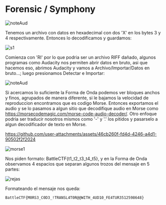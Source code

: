 # Forensic / Symphony

![noteAud](https://github.com/user-attachments/assets/6c257b5e-de3c-4753-b0eb-a5b65c28c0da)

Tenemos un archivo con datos en hexadecimal con dos 'X' en los bytes 3 y 4 respectivamente. Entonces lo decodificamos y guardamos:

![s1](https://github.com/user-attachments/assets/aaeb433b-3b8e-47a1-9a82-8752ef1a5441)

Comienza con 'RI' por lo que podria ser un archivo RIFF dañado, algunos programas como Audacity nos permiten abrir datos en bruto, asi que hacemos eso, abrimos Audacity y vamos a Archivo/Importar/Datos en bruto...; luego presionamos Detectar e Importar:

![noteAud](https://github.com/user-attachments/assets/d37382ba-8ea9-43cf-bbb8-96515c464f2e)

Si acercamos lo suficiente la Forma de Onda podemos ver bloques anchos y finos, agrupados de manera diferente, si le bajamos la velocidad de reproduccion encontramos que es codigo Morse. Entonces exportamos el audio y se lo pasamos a algun sitio que decodifique audio en Morse como https://morsecodemagic.com/morse-code-audio-decoder/. Otro enfoque podria ser traducir nosotros mismos como '-' y '.' los pitidos y pasarselo a algun decodificador de texto en Morse.

https://github.com/user-attachments/assets/46cb260f-fd4d-4246-a4d1-90502f2f2024

![morse1](https://github.com/user-attachments/assets/efcd69e4-11a0-4d97-90e6-2ba803bf2fed)

Nos piden formato: BattleCTF{t1_t2_t3_t4_t5}, y en la Forma de Onda observamos 4 espacios que separan algunos trozos del mensaje en 5 partes:

![rejas](https://github.com/user-attachments/assets/a5f134c2-5e0f-4dea-98d0-7ce33a53871f)

Formateando el mensaje nos queda: 

`BattleCTF{M0RS3_C0D3_!TRANSL4T0R@@WITH_4UD10_FE4TUR3512598648}`





